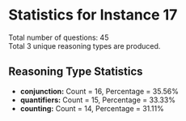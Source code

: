 # Statistics for Instance 17<br/>
Total number of questions: 45<br/>
Total 3 unique reasoning types are produced.<br/>
## Reasoning Type Statistics<br/>
- **conjunction:** Count = 16, Percentage = 35.56%<br/>
- **quantifiers:** Count = 15, Percentage = 33.33%<br/>
- **counting:** Count = 14, Percentage = 31.11%<br/>
